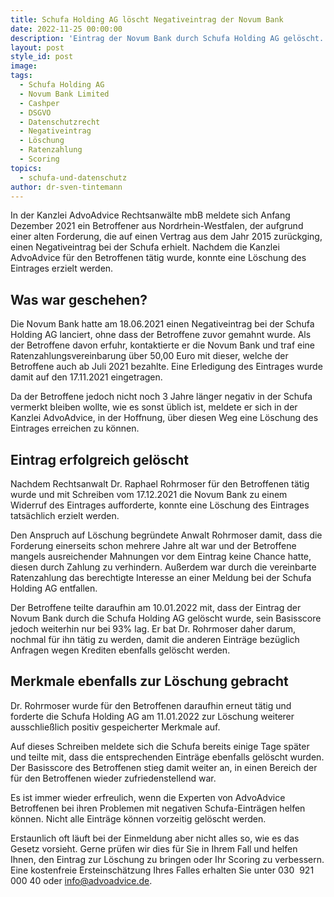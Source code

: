```yaml
---
title: Schufa Holding AG löscht Negativeintrag der Novum Bank
date: 2022-11-25 00:00:00
description: 'Eintrag der Novum Bank durch Schufa Holding AG gelöscht. '
layout: post
style_id: post
image:
tags:
  - Schufa Holding AG
  - Novum Bank Limited
  - Cashper
  - DSGVO
  - Datenschutzrecht
  - Negativeintrag
  - Löschung
  - Ratenzahlung
  - Scoring
topics:
  - schufa-und-datenschutz
author: dr-sven-tintemann
---
```

In der Kanzlei AdvoAdvice Rechtsanwälte mbB meldete sich Anfang Dezember 2021 ein Betroffener aus Nordrhein-Westfalen, der aufgrund einer alten Forderung, die auf einen Vertrag aus dem Jahr 2015 zurückging, einen Negativeintrag bei der Schufa erhielt. Nachdem die Kanzlei AdvoAdvice für den Betroffenen tätig wurde, konnte eine Löschung des Eintrages erzielt werden.

## Was war geschehen?

Die Novum Bank hatte am 18.06.2021 einen Negativeintrag bei der Schufa Holding AG lanciert, ohne dass der Betroffene zuvor gemahnt wurde. Als der Betroffene davon erfuhr, kontaktierte er die Novum Bank und traf eine Ratenzahlungsvereinbarung über 50,00 Euro mit dieser, welche der Betroffene auch ab Juli 2021 bezahlte. Eine Erledigung des Eintrages wurde damit auf den 17.11.2021 eingetragen.&nbsp;

Da der Betroffene jedoch nicht noch 3 Jahre länger negativ in der Schufa vermerkt bleiben wollte, wie es sonst üblich ist, meldete er sich in der Kanzlei AdvoAdvice, in der Hoffnung, über diesen Weg eine Löschung des Eintrages erreichen zu können.&nbsp;

## Eintrag erfolgreich gelöscht

Nachdem Rechtsanwalt Dr. Raphael Rohrmoser für den Betroffenen tätig wurde und mit Schreiben vom 17.12.2021 die Novum Bank zu einem Widerruf des Eintrages aufforderte, konnte eine Löschung des Eintrages tatsächlich erzielt werden.

Den Anspruch auf Löschung begründete Anwalt Rohrmoser damit, dass die Forderung einerseits schon mehrere Jahre alt war und der Betroffene mangels ausreichender Mahnungen vor dem Eintrag keine Chance hatte, diesen durch Zahlung zu verhindern. Au&szlig;erdem war durch die vereinbarte Ratenzahlung das berechtigte Interesse an einer Meldung bei der Schufa Holding AG entfallen.

Der Betroffene teilte daraufhin am 10.01.2022 mit, dass der Eintrag der Novum Bank durch die Schufa Holding AG gelöscht wurde, sein Basisscore jedoch weiterhin nur bei 93% lag. Er bat Dr. Rohrmoser daher darum, nochmal für ihn tätig zu werden, damit die anderen Einträge bezüglich Anfragen wegen Krediten ebenfalls gelöscht werden.

## Merkmale ebenfalls zur Löschung gebracht

Dr. Rohrmoser wurde für den Betroffenen daraufhin erneut tätig und forderte die Schufa Holding AG am 11.01.2022 zur Löschung weiterer ausschlie&szlig;lich positiv gespeicherter Merkmale auf.&nbsp;

Auf dieses Schreiben meldete sich die Schufa bereits einige Tage später und teilte mit, dass die entsprechenden Einträge ebenfalls gelöscht wurden. Der Basisscore des Betroffenen stieg damit weiter an, in einen Bereich der für den Betroffenen wieder zufriedenstellend war.&nbsp;

Es ist immer wieder erfreulich, wenn die Experten von AdvoAdvice Betroffenen bei ihren Problemen mit negativen Schufa-Einträgen helfen können. Nicht alle Einträge können vorzeitig gelöscht werden.

Erstaunlich oft läuft bei der Einmeldung aber nicht alles so, wie es das Gesetz vorsieht. Gerne prüfen wir dies für Sie in Ihrem Fall und helfen Ihnen, den Eintrag zur Löschung zu bringen oder Ihr Scoring zu verbessern. Eine kostenfreie Ersteinschätzung Ihres Falles erhalten Sie unter 030 &nbsp;921 000 40 oder info@advoadvice.de.